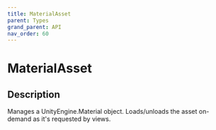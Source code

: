```yaml
---
title: MaterialAsset
parent: Types
grand_parent: API
nav_order: 60
---
```


# MaterialAsset

## Description

Manages a UnityEngine.Material object. Loads/unloads the asset on-demand as it's requested by views.
